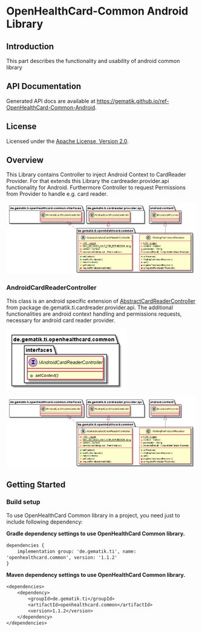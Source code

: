 # OpenHealthCard-Common Android Library

## Introduction

This part describes the functionality and usability of android common library

## API Documentation

Generated API docs are available at <https://gematik.github.io/ref-OpenHealthCard-Common-Android>.

## License

Licensed under the [Apache License, Version 2.0](https://www.apache.org/licenses/LICENSE-2.0).

## Overview

This Library contains Controller to inject Android Context to CardReader Provider. For that
extends this Library the cardreader.provider.api functionality for Android. Furthermore
Controller to request Permissions from Provider to handle e.g. card reader.

![OpenHealthCard Common Android library overview](openhealthcard.common/doc/images/OHCCOM/generated/common.png)

  

### AndroidCardReaderController

This class is an android specific extension of [AbstractCardReaderController](#crpapi_cardreadercontroller) from package de.gematik.ti.cardreader.provider.api.
The additional functionalities are android context handling and permissions requests, necessary for android card reader provider.

![OpenHealthCard Common Android library overview](openhealthcard.common/doc/images/OHCCOM/generated/interfaces.png)

  

![OpenHealthCard AbstractCardReaderController](openhealthcard.common/doc/images/OHCCOM/generated/common.png)

  

## Getting Started

### Build setup

To use OpenHealthCard Common library in a project, you need just to include following dependency:

**Gradle dependency settings to use OpenHealthCard Common library.**

    dependencies {
        implementation group: 'de.gematik.ti', name: 'openhealthcard.common', version: '1.1.2'
    }

**Maven dependency settings to use OpenHealthCard Common library.**

    <dependencies>
        <dependency>
            <groupId>de.gematik.ti</groupId>
            <artifactId>openhealthcard.common</artifactId>
            <version>1.1.2</version>
        </dependency>
    </dependencies>
